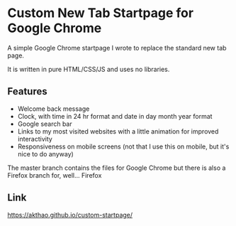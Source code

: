 # Custom New Tab Startpage for Google Chrome

A simple Google Chrome startpage I wrote to replace the standard new tab page.

It is written in pure HTML/CSS/JS and uses no libraries.

## Features

- Welcome back message
- Clock, with time in 24 hr format and date in day month year format
- Google search bar
- Links to my most visited websites with a little animation for improved interactivity
- Responsiveness on mobile screens (not that I use this on mobile, but it's nice to do anyway)

The master branch contains the files for Google Chrome but there is also a Firefox branch for, well... Firefox

## Link

https://akthao.github.io/custom-startpage/
